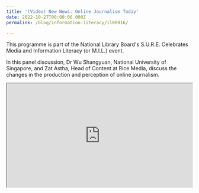 ```yaml
---
title: '(Video) New News: Online Journalism Today'
date: 2022-10-27T00:00:00.000Z
permalink: /blog/information-literacy/il00016/

---
```


This programme is part of the National Library Board's S.U.R.E. Celebrates Media and Information Literacy (or M.I.L.) event.

In this panel discussion, Dr Wu Shangyuan, National University of Singapore, and Zat Astha, Head of Content at Rice Media, discuss the changes in the production and perception of online journalism.



 <style>.embed-container { position: relative; padding-bottom: 56.25%; height: 0; overflow: hidden; max-width: 100%; } .embed-container iframe, .embed-container object, .embed-container embed { position: absolute; top: 0; left: 0; width: 100%; height: 100%; }</style><div class='embed-container'>
<iframe src="https://nlb.ap.panopto.com/Panopto/Pages/Embed.aspx?id=1e21a461-f83c-470b-8c1a-af3f00c2dca7&autoplay=false&offerviewer=false&showtitle=true&showbrand=true&start=0&interactivity=all" height="405" width="720" style="border: 1px solid #464646;" allowfullscreen allow="autoplay"></iframe></div>

